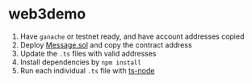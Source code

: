 # web3demo


1. Have `ganache` or testnet ready, and have account addresses copied
2. Deploy [Message.sol](src/Message.sol) and copy the contract address
3. Update the `.ts` files with valid addresses
4. Install dependencies by `npm install`
5. Run each individual `.ts` file with [ts-node](https://github.com/TypeStrong/ts-node)
